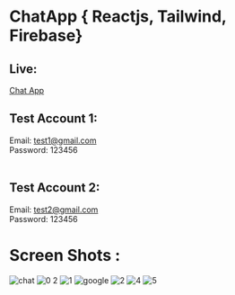 # ChatApp { Reactjs, Tailwind, Firebase}
 ## Live:
   [Chat App](https://chatapp-abir.netlify.app/)

 ## Test Account 1:
   Email: test1@gmail.com<br>
   Password: 123456<br><br>
## Test Account 2:
   Email: test2@gmail.com<br>
   Password: 123456<br>

# Screen Shots :

![chat](https://github.com/Abir-Hasan-Al-amin/ChatApp-Reactjs/assets/140844292/6701b62b-4125-4b74-a430-097c206eca32)
![0 2](https://github.com/Abir-Hasan-Al-amin/ChatApp-Reactjs/assets/140844292/0981692a-caa7-4714-81c8-c1633ca40742)
![1](https://github.com/Abir-Hasan-Al-amin/ChatApp-Reactjs/assets/140844292/639a2023-25d7-46e5-8ae0-fd833fc2f177)
![google](https://github.com/Abir-Hasan-Al-amin/ChatApp-Reactjs/assets/140844292/d1d47ff3-991f-475b-bdab-dcd232b2fb60)
![2](https://github.com/Abir-Hasan-Al-amin/ChatApp-Reactjs/assets/140844292/e5b79010-4c74-4402-861c-0edbbbb6d06a)
![4](https://github.com/Abir-Hasan-Al-amin/ChatApp-Reactjs/assets/140844292/6afd9330-3b12-4fed-babc-21726751fdff)
![5](https://github.com/Abir-Hasan-Al-amin/ChatApp-Reactjs/assets/140844292/8f12d1d2-a7c4-4e8b-89ea-c0c5a3f0b3f9)
